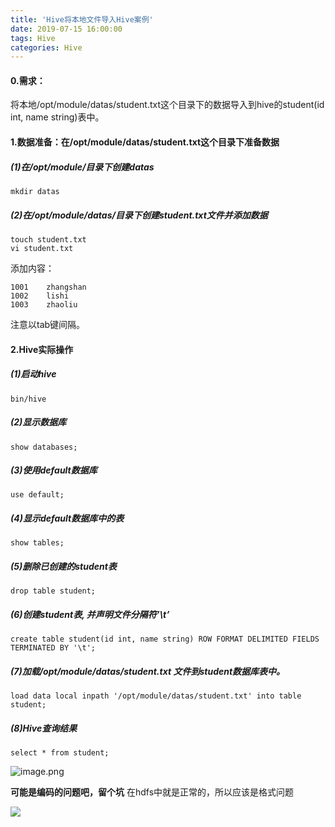 ```yaml
---
title: 'Hive将本地文件导入Hive案例'
date: 2019-07-15 16:00:00
tags: Hive
categories: Hive
---
```


#### 0.需求：
将本地/opt/module/datas/student.txt这个目录下的数据导入到hive的student(id int, name string)表中。

#### 1.数据准备：在/opt/module/datas/student.txt这个目录下准备数据
##### (1)在/opt/module/目录下创建datas
```shell
mkdir datas
```
##### (2)在/opt/module/datas/目录下创建student.txt文件并添加数据
```	shell
touch student.txt
vi student.txt
```
添加内容：
```shell
1001	zhangshan
1002	lishi
1003	zhaoliu
```
注意以tab键间隔。
#### 2.Hive实际操作
##### (1)启动hive
```shell
bin/hive
```
##### (2)显示数据库
```shell
show databases;
```
##### (3)使用default数据库
```shell
use default;
```
##### (4)显示default数据库中的表
```shell
show tables;
```
##### (5)删除已创建的student表
```shell
drop table student;
```
##### (6)创建student表, 并声明文件分隔符’\t’
```shell
create table student(id int, name string) ROW FORMAT DELIMITED FIELDS TERMINATED BY '\t';
```
##### (7)加载/opt/module/datas/student.txt 文件到student数据库表中。
```shell
load data local inpath '/opt/module/datas/student.txt' into table student;
```
##### (8)Hive查询结果
```shell
select * from student;
```

![image.png](https://imgconvert.csdnimg.cn/aHR0cHM6Ly91cGxvYWQtaW1hZ2VzLmppYW5zaHUuaW8vdXBsb2FkX2ltYWdlcy80MzkxNDA3LWIxOWRjMWI0YTNiM2Q5ZjcucG5n?x-oss-process=image/format,png)

**可能是编码的问题吧，留个坑**
在hdfs中就是正常的，所以应该是格式问题

![](https://imgconvert.csdnimg.cn/aHR0cHM6Ly91cGxvYWQtaW1hZ2VzLmppYW5zaHUuaW8vdXBsb2FkX2ltYWdlcy80MzkxNDA3LTQyYjVjMmZmYzQ3YzQ0ZjYucG5n?x-oss-process=image/format,png)